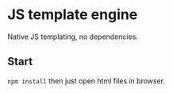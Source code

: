 # JS template engine

Native JS templating, no dependencies.

## Start

`npm install` then just open html files in browser.
